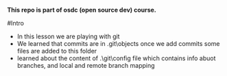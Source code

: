**This repo is part of osdc (open source dev) course.**

#Intro 
* In this lesson we are playing with git
* We learned that commits are in .git\objects
  once we add commits some files are added to this folder
* learned about the content of .\git\config file which contains info
  abuot branches, and local and remote branch mapping
